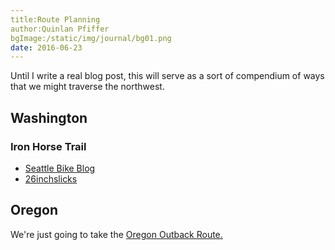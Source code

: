 ```yaml
---
title:Route Planning
author:Quinlan Pfiffer
bgImage:/static/img/journal/bg01.png
date: 2016-06-23
---
```


Until I write a real blog post, this will serve as a sort of compendium of ways
that we might traverse the northwest.

## Washington

### Iron Horse Trail

* [Seattle Bike Blog](http://www.seattlebikeblog.com/2015/07/08/bus-bike-backpacking-on-the-iron-horse-trail-is-simply-unreal/)
* [26inchslicks](http://26inchslicks.blogspot.com/2012/06/crossing-washington-state-on-john-wayne.html)

## Oregon

We're just going to take the [Oregon Outback Route.](http://www.oregonbikepacking.com/portfolio-posts/hardman-portfolio/)
